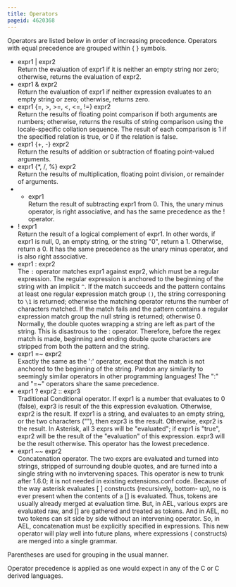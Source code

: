 ```yaml
---
title: Operators
pageid: 4620368
---
```


Operators are listed below in order of increasing precedence. Operators with equal precedence are grouped within { } symbols.

* expr1 | expr2  
 Return the evaluation of expr1 if it is neither an empty string nor zero; otherwise, returns the evaluation of expr2.
* expr1 & expr2  
 Return the evaluation of expr1 if neither expression evaluates to an empty string or zero; otherwise, returns zero.
* expr1 {=, >, >=, <, <=, !=} expr2  
 Return the results of floating point comparison if both arguments are numbers; otherwise, returns the results of string comparison using the locale-specific collation sequence. The result of each comparison is 1 if the specified relation is true, or 0 if the relation is false.
* expr1 {+, -} expr2  
 Return the results of addition or subtraction of floating point-valued arguments.
* expr1 {\*, /, %} expr2  
 Return the results of multiplication, floating point division, or remainder of arguments.
* - expr1  
 Return the result of subtracting expr1 from 0. This, the unary minus operator, is right associative, and has the same precedence as the ! operator.
* ! expr1  
 Return the result of a logical complement of expr1. In other words, if expr1 is null, 0, an empty string, or the string "0", return a 1. Otherwise, return a 0. It has the same precedence as the unary minus operator, and is also right associative.
* expr1 : expr2  
 The `:` operator matches expr1 against expr2, which must be a regular expression. The regular expression is anchored to the beginning of the string with an implicit `^`.
 If the match succeeds and the pattern contains at least one regular expression match group `()`, the string corresponing to `\1` is returned; otherwise the matching operator returns the number of characters matched. If the match fails and the pattern contains a regular expression match group the null string is returned; otherwise 0.
 Normally, the double quotes wrapping a string are left as part of the string. This is disastrous to the : operator. Therefore, before the regex match is made, beginning and ending double quote characters are stripped from both the pattern and the string.
* expr1 =~ expr2  
 Exactly the same as the ':' operator, except that the match is not anchored to the beginning of the string. Pardon any similarity to seemingly similar operators in other programming languages! The ":" and "=~" operators share the same precedence.
* expr1 ? expr2 :: expr3  
 Traditional Conditional operator. If expr1 is a number that evaluates to 0 (false), expr3 is result of the this expression evaluation. Otherwise, expr2 is the result. If expr1 is a string, and evaluates to an empty string, or the two characters (""), then expr3 is the result. Otherwise, expr2 is the result. In Asterisk, all 3 exprs will be "evaluated"; if expr1 is "true", expr2 will be the result of the "evaluation" of this expression. expr3 will be the result otherwise. This operator has the lowest precedence.
* expr1 ~~ expr2  
 Concatenation operator. The two exprs are evaluated and turned into strings, stripped of surrounding double quotes, and are turned into a single string with no invtervening spaces. This operator is new to trunk after 1.6.0; it is not needed in existing extensions.conf code. Because of the way asterisk evaluates [ ] constructs (recursively, bottom- up), no is ever present when the contents of a [] is evaluated. Thus, tokens are usually already merged at evaluation time. But, in AEL, various exprs are evaluated raw, and [] are gathered and treated as tokens. And in AEL, no two tokens can sit side by side without an intervening operator. So, in AEL, concatenation must be explicitly specified in expressions. This new operator will play well into future plans, where expressions ( constructs) are merged into a single grammar.

Parentheses are used for grouping in the usual manner.

Operator precedence is applied as one would expect in any of the C or C derived languages.

